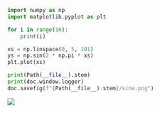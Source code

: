 ```python
import numpy as np
import matplotlib.pyplot as plt

for i in range(10):
    print(i)

xs = np.linspace(0, 5, 101)
ys = np.sin(2 * np.pi * xs)
plt.plot(xs)

print(Path(__file__).stem)
print(doc.window.logger)
doc.savefig(f"{Path(__file__).stem}/sine.png")
```

<img style="align-self:center;" src="scratch_17/sine.png" image="None" styles="{'margin': '0.5em'}" width="None" height="None"/>
